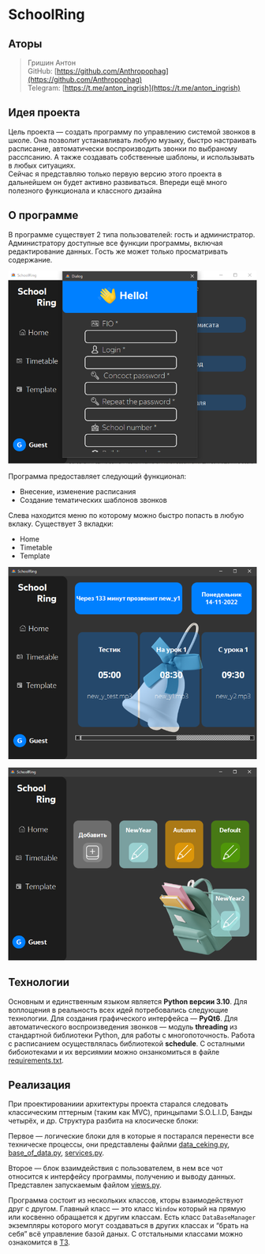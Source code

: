 # SchoolRing
## Аторы

> Гришин Антон  
>GitHub: [https://github.com/Anthropophag](https://github.com/Anthropophag)  
>Telegram: [https://t.me/anton_ingrish](https://t.me/anton_ingrish)


## Идея проекта

Цель проекта — создать программу по управлению системой звонков в школе. Она позволит устанавливать любую музыку, быстро настраивать расписание, автоматически воспроизводить звонки по выбраному расспсанию. А также создавать собственные шаблоны, и использывать в любых ситуациях.  
Сейчас я представляю только первую версию этого проекта в дальнейшем он будет активно развиваться. Впереди ещё много полезного функционала и классного дизайна

## О программе

В программе существует 2 типа пользователей: гость и администратор. Администратору доступные все функции программы, включая редактирование данных. Гость же может только просматривать содержание.

![img.png](img.png)

Программа предоставляет следующий функционал:

- Внесение, изменение расписания
- Создание тематических шаблонов звонков

Слева находится меню по которому можно быстро попасть в любую вклаку. Существует 3 вкладки:

- Home
- Timetable
- Template

![img_1.png](img_1.png)

![img_2.png](img_2.png)

## Технологии

Основным и единственным языком является **Python версии 3.10**. Для воплощения в реальность всех идей потребовались следующие технологии. Для создания графического интерфейса — **PyQt6**. Для автоматического воспроизведения звонков — модуль **threading** из стандартной библиотеки Python, для работы с многопоточность. Работа с расписанием осуществлялась библиотекой **schedule**. С осталными бибоиотеками и их версиямии можно онзанкомиться в файле [requirements.txt](requirements.txt). 

## Реализация

При проектированиии архитектуры проекта старался следовать классическим пттерным (таким как MVC), принцыпами S.O.L.I.D, Банды четырёх, и др. Структура разбита на клосическе блоки:

Первое — логические блоки для в которые я постарался перенести все техническе процессы, они представлены файлми [data_ceking.py](/data_ceking.py), [base_of_data.py](/base_of_data.py), [services.py](/services.py). 

Второе — блок взаимдействия с пользователем, в нем все чот относится к интерфейсу программы, получению и выводу данных. Представлен запускаемым файлом [views.py](/views.py).

Программа состоит из нескольких классов, кторы взаимодействуют друг с другом. Главный класс — это класс `Window` который на прямую или косвенно обращается к другим классам. Есть класс `DataBaseManager` экземпляры которого могут создаваться в других классах и “брать на себя” всё управление базой даных. С отстальными классами можно ознакомится в [ТЗ](technical_specification.md).
